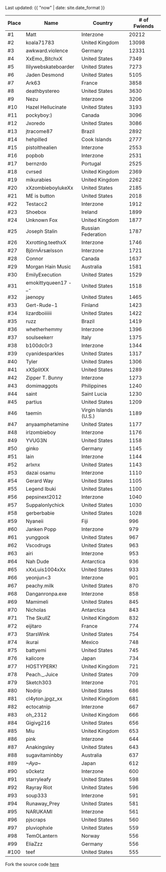 Last updated: {{ "now" | date: site.date_format }}

Place | Name | Country | # of Fwiends
| --- | --- | --- | --- |
\#1 | Matt | Interzone | 20212
\#2 | koala71783 | United Kingdom | 13098
\#3 | awkward.violence | Germany | 12331
\#4 | XxEmo_BitchxX | United States | 7349
\#5 | llilywebskateboarder | United States | 7273
\#6 | Jaden Desmond | United States | 5105
\#7 | Ark63 | France | 3858
\#8 | deathbystereo | United States | 3630
\#9 | Nezu | Interzone | 3206
\#10 | Hazel Hellucinate | United States | 3193
\#11 | pockyboy:) | Canada | 3096
\#12 | Jxoredo | United States | 3086
\#13 | jtracome87 | Brazil | 2892
\#14 | hehpilled | Cook Islands | 2777
\#15 | pistolthealien | Interzone | 2553
\#16 | popbob | Interzone | 2531
\#17 | bernzrdo | Portugal | 2525
\#18 | cvrsed | United Kingdom | 2369
\#19 | mikurabies | United Kingdom | 2262
\#20 | xXzombieboylukeXx | United States | 2185
\#21 | ME is button | United States | 2018
\#22 | Testacc2 | Interzone | 1912
\#23 | Shoebox | Ireland | 1899
\#24 | Unknown Fox | United Kingdom | 1877
\#25 | Joseph Stalin | Russian Federation | 1787
\#26 | Xxrotting.teethxX | Interzone | 1746
\#27 | BjörnÁrsælsson | Interzone | 1721
\#28 | Connor | Canada | 1637
\#29 | Morgan Hain Music | Australia | 1581
\#30 | EmilyExecution | United States | 1529
\#31 | emokittyqueen17 -_- | United States | 1518
\#32 | jaenopy | United States | 1465
\#33 | Gert-Rude-1 | Finland | 1423
\#34 | lizardboiiiiii | United States | 1422
\#35 | ruzz | Brazil | 1419
\#36 | whetherhemmy | Interzone | 1396
\#37 | soulseekerr | Italy | 1375
\#38 | b100dc0r3 | Interzone | 1344
\#39 | cyanidesparkles | United States | 1317
\#40 | Tyler | United States | 1306
\#41 | xXSplitXX | United States | 1289
\#42 | Zipper T. Bunny | Interzone | 1273
\#43 | domimaggots | Philippines | 1240
\#44 | saint | Saint Lucia | 1230
\#45 | partius | United States | 1209
\#46 | taemin | Virgin Islands (U.S.) | 1189
\#47 | anyaamphetamine | United States | 1177
\#48 | irlzombieboy | Interzone | 1176
\#49 | YVUG3N | United States | 1158
\#50 | ginko | Germany | 1145
\#51 | lain | Interzone | 1144
\#52 | arlxnx | United States | 1143
\#53 | dazai osamu | Interzone | 1110
\#54 | Gerard Way | United States | 1105
\#55 | Legend Ibuki | United States | 1100
\#56 | pepsinext2012 | Interzone | 1040
\#57 | Suppalonlychick | United States | 1030
\#58 | gerberbabie | United States | 1028
\#59 | Nyaneii | Fiji | 996
\#60 | Janken Popp | Interzone | 979
\#61 | yunggook | United States | 967
\#62 | Vscodrugs | United States | 963
\#63 | airi | Interzone | 953
\#64 | Nah Dude | Antarctica | 936
\#65 | xXxLuis1004xXx | United States | 933
\#66 | yeonjun&lt;3 | Interzone | 901
\#67 | peachy.milk | United States | 870
\#68 | Danganronpa.exe | Interzone | 858
\#69 | Mamimeli | United States | 845
\#70 | Nicholas | Antarctica | 843
\#71 | The SkullZ | United Kingdom | 832
\#72 | eijitaro | France | 774
\#73 | StarsWink | United States | 754
\#74 | ikurai | Mexico | 748
\#75 | battyemi | United States | 745
\#76 | kalicore | Japan | 734
\#77 | HOSTYPERK! | United Kingdom | 721
\#78 | Peach._.Juice | United States | 709
\#79 | Sketch303 | Interzone | 701
\#80 | Nodrip | United States | 686
\#81 | cl4yton.jpgz_xx | United Kingdom | 681
\#82 | ectocatnip | Interzone | 667
\#83 | oh_2312 | United Kingdom | 666
\#84 | Gigivg216 | United States | 656
\#85 | Miu | United Kingdom | 653
\#86 | pink | Interzone | 644
\#87 | Anakingsley | United States | 643
\#88 | sugavitaminbby | Australia | 637
\#89 | *~Aya~* | Japan | 612
\#90 | s0cketz | Interzone | 600
\#91 | starryleafy | United States | 598
\#92 | Rayray Riot | United States | 596
\#93 | soup333 | Interzone | 591
\#94 | Runaway_Prey | United States | 581
\#95 | NARUKAMI | Interzone | 561
\#96 | pjscraps | United States | 560
\#97 | pluviophxle | United States | 559
\#98 | TemOLantern | Norway | 556
\#99 | EliaZzz | Germany | 556
\#100 | teef | United States | 555

Fork the source code [here](https://gist.github.com/sophiezhng/172d2e0584d348bb375c8207152e6c9f)